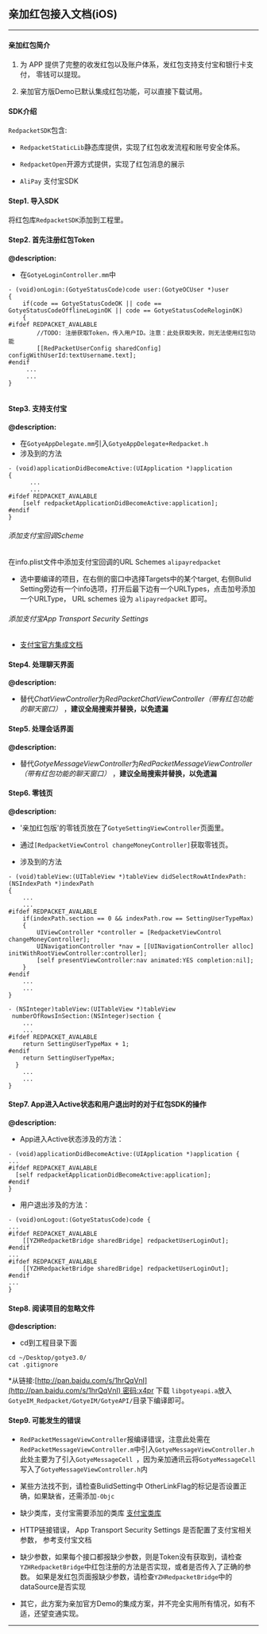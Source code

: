 ## 亲加红包接入文档(iOS)

---

#### 亲加红包简介
1. 为 APP 提供了完整的收发红包以及账户体系，发红包支持支付宝和银行卡支付， 零钱可以提现。

2. 亲加官方版Demo已默认集成红包功能，可以直接下载试用。

#### SDK介绍
`RedpacketSDK`包含: 

* `RedpacketStaticLib`静态库提供，实现了红包收发流程和账号安全体系。 

* `RedpacketOpen`开源方式提供，实现了红包消息的展示

* `AliPay` 支付宝SDK

#### Step1. 导入SDK
 将红包库`RedpacketSDK`添加到工程里。

#### Step2. 首先注册红包Token

**@description:** 

* 在```GotyeLoginController.mm```中

```
- (void)onLogin:(GotyeStatusCode)code user:(GotyeOCUser *)user
{
    if(code == GotyeStatusCodeOK || code == GotyeStatusCodeOfflineLoginOK || code == GotyeStatusCodeReloginOK)
    {
#ifdef REDPACKET_AVALABLE
        //TODO: 注册获取Token，传入用户ID。注意：此处获取失败，则无法使用红包功能
        [[RedPacketUserConfig sharedConfig] configWithUserId:textUsername.text];
#endif
     ...
     ...
}
    
```
#### Step3. 支持支付宝
**@description:** 
* 在```GotyeAppDelegate.mm```引入```GotyeAppDelegate+Redpacket.h```
* 涉及到的方法

```
- (void)applicationDidBecomeActive:(UIApplication *)application
{
      ...
      ...
#ifdef REDPACKET_AVALABLE
    [self redpacketApplicationDidBecomeActive:application];
#endif
}

```
###### 添加支付宝回调Scheme
在info.plist文件中添加支付宝回调的URL Schemes `alipayredpacket`

* 选中要编译的项目，在右侧的窗口中选择Targets中的某个target, 右侧Bulid Setting旁边有一个info选项，打开后最下边有一个URLTypes，点击加号添加一个URLType， URL schemes 设为 `alipayredpacket` 即可。

###### 添加支付宝App Transport Security Settings

* [支付宝官方集成文档](https://doc.open.alipay.com/doc2/detail?treeId=59&articleId=103676&docType=1)

#### Step4. 处理聊天界面
**@description:** 

* 替代*ChatViewController*为*RedPacketChatViewController（带有红包功能的聊天窗口）* ，**建议全局搜索并替换，以免遗漏**

#### Step5. 处理会话界面
**@description:** 

* 替代*GotyeMessageViewController*为*RedPacketMessageViewController（带有红包功能的聊天窗口）* ，**建议全局搜索并替换，以免遗漏**

#### Step6. 零钱页

**@description:**

* '亲加红包版'的零钱页放在了`GotyeSettingViewController`页面里。

* 通过`[RedpacketViewControl changeMoneyController]`获取零钱页。

* 涉及到的方法

```
- (void)tableView:(UITableView *)tableView didSelectRowAtIndexPath:(NSIndexPath *)indexPath
{
    ...
    ...
#ifdef REDPACKET_AVALABLE
    if(indexPath.section == 0 && indexPath.row == SettingUserTypeMax)
    {
        UIViewController *controller = [RedpacketViewControl changeMoneyController];
        UINavigationController *nav = [[UINavigationController alloc] initWithRootViewController:controller];
        [self presentViewController:nav animated:YES completion:nil];
    }
#endif
    ...
    ...
}
```

```
- (NSInteger)tableView:(UITableView *)tableView
 numberOfRowsInSection:(NSInteger)section {
    ...
    ...
#ifdef REDPACKET_AVALABLE
    return SettingUserTypeMax + 1;
#endif
    return SettingUserTypeMax;
  }
    ...
    ...
}
```
#### Step7. App进入Active状态和用户退出时的对于红包SDK的操作
**@description:**

* App进入Active状态涉及的方法：

```
- (void)applicationDidBecomeActive:(UIApplication *)application {
...
#ifdef REDPACKET_AVALABLE
  [self redpacketApplicationDidBecomeActive:application];
#endif
}

```
* 用户退出涉及的方法：

```
- (void)onLogout:(GotyeStatusCode)code {
...
#ifdef REDPACKET_AVALABLE
    [[YZHRedpacketBridge sharedBridge] redpacketUserLoginOut];
#endif
...
#ifdef REDPACKET_AVALABLE
    [[YZHRedpacketBridge sharedBridge] redpacketUserLoginOut];
#endif
...
}
```
#### Step8. 阅读项目的忽略文件
**@description:**
* cd到工程目录下面
```
cd ~/Desktop/gotye3.0/
cat .gitignore
```
*从链接:[http://pan.baidu.com/s/1hrQqVnI](http://pan.baidu.com/s/1hrQqVnI) 密码:x4pr 下载 `libgotyeapi.a`放入`GotyeIM_Redpacket/GotyeIM/GotyeAPI/`目录下编译即可。

#### Step9. 可能发生的错误

* `RedPacketMessageViewController`报编译错误，注意此处需在`RedPacketMessageViewController.m`中引入`GotyeMessageViewController.h
`此处主要为了引入`GotyeMessageCell
`，因为亲加通讯云将`GotyeMessageCell`写入了`GotyeMessageViewController.h`内

* 某些方法找不到，请检查BulidSetting中 OtherLinkFlag的标记是否设置正确，如果缺省，还需添加`-Objc`

* 缺少类库，支付宝需要添加的类库 [支付宝类库](https://doc.open.alipay.com/doc2/detail?treeId=59&articleId=103676&docType=1)

* HTTP链接错误， App Transport Security Settings 是否配置了支付宝相关参数， 参考支付宝文档

* 缺少参数，如果每个接口都报缺少参数，则是Token没有获取到，请检查`YZHRedpacketBridge`中红包注册的方法是否实现，或者是否传入了正确的参数。 如果是发红包页面报缺少参数，请检查`YZHRedpacketBridge`中的dataSource是否实现


* 其它，此方案为亲加官方Demo的集成方案，并不完全实用所有情况，如有不适，还望变通实现。

---


